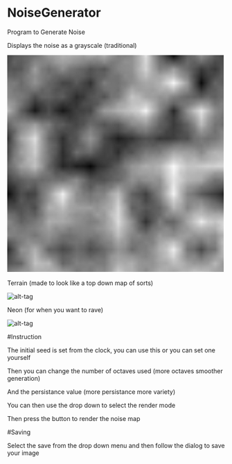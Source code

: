 # NoiseGenerator

Program to Generate Noise

Displays the noise as a grayscale (traditional)

![alt-tag](https://github.com/MoloHunt/NoiseGenerator/blob/master/Images/NoiseMap.png)

Terrain (made to look like a top down map of sorts)

![alt-tag](NoiseGenerator/TerrainMap.png)

Neon (for when you want to rave)

![alt-tag](NoiseGenerator/NeonMap.png)

#Instruction

The initial seed is set from the clock, you can use this or you can set one yourself

Then you can change the number of octaves used (more octaves smoother generation)

And the persistance value (more persistance more variety)

You can then use the drop down to select the render mode

Then press the button to render the noise map

#Saving

Select the save from the drop down menu and then follow the dialog to save your image
